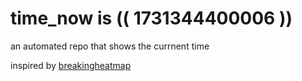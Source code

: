 # time_now is (( 1731344400006 ))

an automated repo that shows the currnent time

inspired by [breakingheatmap](https://github.com/breakingheatmap/breakingheatmap)